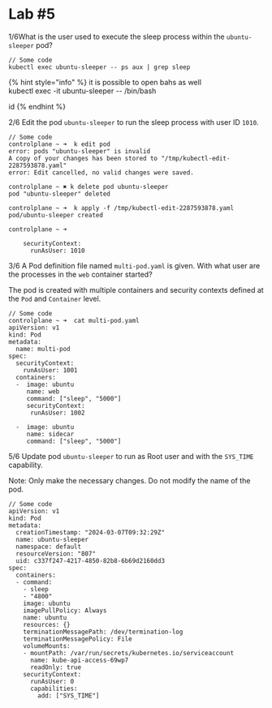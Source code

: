 # Lab #5

1/6What is the user used to execute the sleep process within the `ubuntu-sleeper` pod?

```
// Some code
kubectl exec ubuntu-sleeper -- ps aux | grep sleep
```

{% hint style="info" %}
it is possible to open bahs as well\
kubectl exec -it ubuntu-sleeper -- /bin/bash

id
{% endhint %}

2/6 Edit the pod `ubuntu-sleeper` to run the sleep process with user ID `1010`.&#x20;

```
// Some code
controlplane ~ ➜  k edit pod
error: pods "ubuntu-sleeper" is invalid
A copy of your changes has been stored to "/tmp/kubectl-edit-2287593878.yaml"
error: Edit cancelled, no valid changes were saved.

controlplane ~ ✖ k delete pod ubuntu-sleeper 
pod "ubuntu-sleeper" deleted

controlplane ~ ➜  k apply -f /tmp/kubectl-edit-2287593878.yaml
pod/ubuntu-sleeper created

controlplane ~ ➜  

    securityContext:
      runAsUser: 1010
```

3/6  A Pod definition file named `multi-pod.yaml` is given. With what user are the processes in the `web` container started?

The pod is created with multiple containers and security contexts defined at the `Pod` and `Container` level.

```
// Some code
controlplane ~ ➜  cat multi-pod.yaml 
apiVersion: v1
kind: Pod
metadata:
  name: multi-pod
spec:
  securityContext:
    runAsUser: 1001
  containers:
  -  image: ubuntu
     name: web
     command: ["sleep", "5000"]
     securityContext:
      runAsUser: 1002

  -  image: ubuntu
     name: sidecar
     command: ["sleep", "5000"]

```

5/6 Update pod `ubuntu-sleeper` to run as Root user and with the `SYS_TIME` capability.

Note: Only make the necessary changes. Do not modify the name of the pod.

```
// Some code
apiVersion: v1
kind: Pod
metadata:
  creationTimestamp: "2024-03-07T09:32:29Z"
  name: ubuntu-sleeper
  namespace: default
  resourceVersion: "807"
  uid: c337f247-4217-4850-82b8-6b69d2160dd3
spec:
  containers:
  - command:
    - sleep
    - "4800"
    image: ubuntu
    imagePullPolicy: Always
    name: ubuntu
    resources: {}
    terminationMessagePath: /dev/termination-log
    terminationMessagePolicy: File
    volumeMounts:
    - mountPath: /var/run/secrets/kubernetes.io/serviceaccount
      name: kube-api-access-69wp7
      readOnly: true
    securityContext: 
      runAsUser: 0
      capabilities:
        add: ["SYS_TIME"]
```

